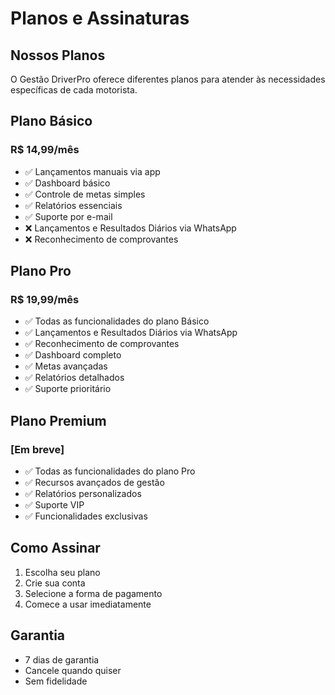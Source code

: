 # Planos e Assinaturas

## Nossos Planos

O Gestão DriverPro oferece diferentes planos para atender às necessidades específicas de cada motorista.

## Plano Básico

### R$ 14,99/mês
- ✅ Lançamentos manuais via app
- ✅ Dashboard básico
- ✅ Controle de metas simples
- ✅ Relatórios essenciais
- ✅ Suporte por e-mail
- ❌ Lançamentos e Resultados Diários via WhatsApp
- ❌ Reconhecimento de comprovantes

## Plano Pro

### R$ 19,99/mês
- ✅ Todas as funcionalidades do plano Básico
- ✅ Lançamentos e Resultados Diários via WhatsApp
- ✅ Reconhecimento de comprovantes
- ✅ Dashboard completo
- ✅ Metas avançadas
- ✅ Relatórios detalhados
- ✅ Suporte prioritário

## Plano Premium

### [Em breve]
- ✅ Todas as funcionalidades do plano Pro
- ✅ Recursos avançados de gestão
- ✅ Relatórios personalizados
- ✅ Suporte VIP
- ✅ Funcionalidades exclusivas

## Como Assinar

1. Escolha seu plano
2. Crie sua conta
3. Selecione a forma de pagamento
4. Comece a usar imediatamente

## Garantia

- 7 dias de garantia
- Cancele quando quiser
- Sem fidelidade
